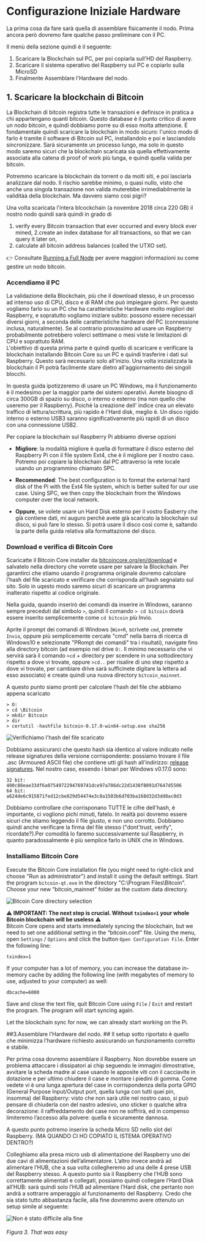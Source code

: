  # Configurazione Iniziale Hardware

La prima cosa da fare sarà quella di assemblare fisicamente il nodo.
Prima ancora però dovremo fare qualche passo preliminare con il PC.

Il menù della sezione quindi è il seguente: 

1. Scaricare la Blockchain sul PC, per poi copiarla sull'HD del Raspberry.
2. Scaricare il sistema operativo del Raspberry sul PC e copiarlo sulla MicroSD
3. Finalmente Assemblare l'Hardware del nodo.



## 1. Scaricare la blockchain di Bitcoin

La Blockchain di bitcoin registra tutte le transazioni e definisce in pratica a chi appartengano quanti bitcoin. Questo database è il punto critico di avere un nodo bitcoin, e quindi dobbiamo porre su di esso molta attenzione. É fondamentale quindi scaricare la blockchain in modo sicuro: l'unico modo di farlo è tramite il software di Bitcoin sul PC, installandolo e poi e lasciandolo sincronizzare. Sarà sicuramente un processo lungo, ma solo in questo modo saremo sicuri che la blockchain scaricata sia quella effettivamente associata alla catena di proof of work più lunga, e quindi quella valida per bitcoin.

Potremmo scaricare la blockchain da torrent o da molti siti, e poi lasciarla analizzare dal nodo. Il rischio sarebbe minimo, o quasi nullo, visto che anche una singola transazione non valida muterebbe irrimediabilmente la validitàà della blockchain. Ma davvero siamo così pigri? 

Una volta scaricata l'intera blcockchain (a novembre 2018 circa 220 GB)  il nostro nodo quindi sarà quindi in grado di 

1. verify every Bitcoin transaction that ever occurred and every block ever mined,
2.create an index database for all transactions, so that we can query it later on,
3. calculate all bitcoin address balances (called the UTXO set).

:point_right: Consultate  [Running a Full Node](https://bitcoin.org/en/full-node) per avere maggiori informazioni su come gestire un nodo bitcoin. 

### Accendiamo il PC 

La validazione della Blockchain, più che il download stesso, è un processo ad intenso uso di CPU, disco e di RAM che può impiegare giorni. Per questo vogliamo farlo su un PC che ha caratteristiche Hardware molto migliori del Raspberry, e sopratutto vogliamo iniziare subito: possono essere necessari diversi giorni, a seconda delle caratteristiche hardware del PC (connessione inclusa, naturalmente). Se al contrario provassimo ad usare un Raspberry probabilmente potrebbero volerci settimane o mesi viste le limitazioni di CPU e soprattuto RAM.  
L'obiettivo di questa prima parte è quindi quello di scaricare e verificare la blockchain installando Bitcoin Core su un PC e quindi trasferire i dati sul Raspberry. Questo sarà necessario solo all'inizio. Una volta inizializzata la blockchain il Pi potrà facilmente stare dietro all'aggiornamento dei singoli blocchi. 


In questa guida ipotizzeremo di usare un PC Windows, ma il funzionamento è il medesimo per la maggior parte dei sistemi operativi. Avrete bisogno di circa 300GB di spazio su disco, o interno o esterno (ma non quello che useremo per il Raspberry). Poichè la creazione dell' indice crea un elevato traffico di lettura/scrittura, più rapido è l'Hard disk, meglio è. Un disco rigido interno o esterno USB3 saranno significativamente più rapidi di un disco con una connessione USB2.

Per copiare la blockchain sul Raspberry Pi abbiamo diverse opzioni
* **Migliore**: la modalità migliore è quella di formattare il disco esterno del Raspberry Pi con il file system Ext4, che è il migliore per il nostro caso. Potremo poi copiare la blockchain dal PC attraverso la rete locale usando un programmino chiamato SPC.


* **Recommended**: The best configuration is to format the external hard disk of the Pi with the Ext4 file system, which is better suited for our use case. Using SPC, we then copy the blockchain from the Windows computer over the local network.

* **Oppure**, se volete usare un Hard Disk esterno per il vostro Easberry che già contiene dati, mi auguro perchè avete già scaricato la blockchain sul disco, si può fare lo stesso. Si potrà usare il disco così come è, saltando la parte della guida relativa alla formattazione del disco.

### Download e verifica di Bitcoin Core
Scaricatte il Bitcoin Core installer da [bitcoincore.org/en/download](https://bitcoincore.org/en/download) e salvatelo nella directory che vorrete usare per salvare la Blockchain. Per garantirci che stiamo usando il programma originale dovremo calcolare l'hash del file scaricato e verificare che corrisponda all'hash segnalato sul sito. Solo in uqesto modo saremo sicuri di scaricare un programma inalterato rispetto al codice originale. 

Nella guida, quando inserirò dei comandi da inserire in Windows, saranno sempre preceduti dal simbolo `>`, quindi il comando `> cd bitcoin` dovrà essere inserito semplicemente come `cd bitcoin` più Invio.


Aprite il prompt dei comandi di Windows (`Win+R`, scrivete `cmd`, premete `Invio`, oppure più semplicemente cercate "cmd" nella barra di ricerca di Windows10 e selezionate "PRompt dei comandi" tra i risultati), navigate fino alla directory bitcoin (ad esempio nel drive `O:`. Il minimo necessario che vi servirà sarà il comando `>cd` + directory per scendere in una sottodirectory rispetto a dove vi trovate, oppure `>cd..` per risalire di uno step rispetto a dove vi trovate, per cambiare drive sarà sufficinete digitare la lettera ad esso associato) e create quindi una nuova directory `bitcoin_mainnet`. 

A questo punto siamo pronti per calcolare l'hash del file che abbiamo appena scaricato
```
> O:
> cd \Bitcoin
> mkdir Bitcoin
> dir
> certutil -hashfile bitcoin-0.17.0-win64-setup.exe sha256

```
![Verifichiamo l'hash del file scaricato](images/004.Dos4Everyone.PNG)

Dobbiamo assicurarci che questo hash sia identico al valore indicato nelle release signatures della versione corrispondente: possiamo trovare il file .asc (Armoured ASCII file) che contiene utti gli hash all'indirizzo:  [release signatures](https://bitcoin.org/bin/bitcoin-core-0.17.0/SHA256SUMS.asc). Nel nostro caso, essendo i binari per Windows v0.17.0 sono:
```
32 bit:  400c88eae33df6a0754972294769741dce97a706dc22d1438f8091d7647d5506 
64 bit:  a624de6c915871fed12cbe829d54474e3c8a1503b6d703ba168d32d3dd8ac0d3
```
Dobbiamo controllare che corrisponano TUTTE le cifre dell'hash, è importante, ci vogliono pichi minuti, fatelo. 
In realtà poi dovremo essere sicuri che stiamo leggendo il file giusto, e non uno corrotto. Dobbiamo quindi anche verificare la firma del file stesso ("dont'trust, verify", ricordate?).Per comodità lo faremo successivamente sul Raspberry, in quanto paradossalmente è più semplice farlo in UNIX che in Windows. 



### Installiamo Bitcoin Core
Execute the Bitcoin Core installation file (you might need to right-click and choose "Run as administrator") and install it using the default settings. Start the program `bitcoin-qt.exe` in the directory "C:\Program Files\Bitcoin". Choose your new “bitcoin_mainnet” folder as the custom data directory.

![Bitcoin Core directory selection](images/10_bitcoinqt_directory.png)

:warning: **IMPORTANT: The next step is crucial. Without `txindex=1` your whole Bitcoin blockchain will be useless** :warning:  
Bitcoin Core opens and starts immediately syncing the blockchain, but we need to set one additional setting in the “bitcoin.conf” file. Using the menu, open `Settings` / `Options` and click the button `Open Configuration File`. Enter the following line:
```
txindex=1
```
If your computer has a lot of memory, you can increase the database in-memory cache by adding the following line (with megabytes of memory to use, adjusted to your computer) as well:
```
dbcache=6000
```
Save and close the text file, quit Bitcoin Core using `File` / `Exit` and restart the program. The program will start syncing again. 

Let the blockchain sync for now, we can already start working on the Pi.



##3.Assemblare l'Hardware del nodo. ##
Il setup sotto riportato è quello che minimizza l’hardware richiesto assicurando un funzionamento corretto e stabile.


Per prima cosa dovremo assemblare il Raspberry. Non dovrebbe essere un problema attaccare i dissipatori ai chip seguendo le immagini dimostrative, avvitare la scheda madre al case usando le apposite viti con il cacciavite in dotazione e per ultimo chiudere il case e montare i piedini di gomma. Come vedete vi è una lunga apertura del case in corrispondenza della porta  GPIO (General Purpose Input/Output port, quella lunga con tutti quei pin, insomma) del Raspberry: visto che non sarà utile nel nostro caso, si può pensare di chiuderla con del nastro adesivo, uno sticker o qualche altra decorazione: il raffreddamento del case non ne soffrirà, ed in compenso limiteremo l’accesso alla polvere: quella è sicuramente dannosa.


A questo punto potremo inserire la scheda Micro SD nello slot del Raspberry. (MA QUANDO CI HO COPIATO IL ISTEMA OPERATIVO DENTRO?)


Colleghiamo alla presa micro usb di alimentazione del Raspberry uno dei due cavi di alimentazioni dell’alimentatore. L’altro invece andrà ad alimentare l’HUB, che a sua volta collegheremo ad una delle 4 prese USB del Raspberry stesso. A questo punto sia il Raspberry che l’HUB sono correttamente alimentati e collegati, possiamo quindi collegare l’Hard Disk all’HUB: sarà quindi solo l’HUB ad alimentare l’Hard disk, che pertanto non andrà a sottrarre amperaggio al funzionamento del Raspberry.
Credo che sia stato tutto abbastanza facile, alla fine dovremmo avere ottenuto un setup simile al seguente: 



![Non è stato difficile alla fine](/images/003.20MinutesLater.JPG)

###### Figura 3. That was easy #######
